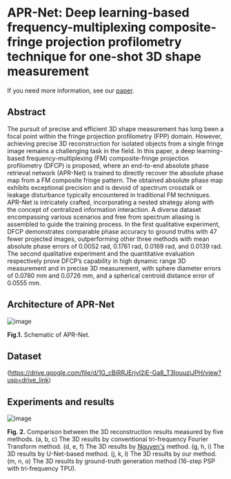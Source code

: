 # APR-Net: Deep learning-based frequency-multiplexing composite-fringe projection profilometry technique for one-shot 3D shape measurement
If you need more information, see our [paper]().

## Abstract
The pursuit of precise and efficient 3D shape measurement has long been a focal point within the fringe projection profilometry (FPP) domain. However, achieving precise 3D reconstruction for isolated objects from a single fringe image remains a challenging task in the field. In this paper, a deep learning-based frequency-multiplexing (FM) composite-fringe projection profilometry (DFCP) is proposed, where an end-to-end absolute phase retrieval network (APR-Net) is trained to directly recover the absolute phase map from a FM composite fringe pattern. The obtained absolute phase map exhibits exceptional precision and is devoid of spectrum crosstalk or leakage disturbance typically encountered in traditional FM techniques. APR-Net is intricately crafted, incorporating a nested strategy along with the concept of centralized information interaction. A diverse dataset encompassing various scenarios and free from spectrum aliasing is assembled to guide the training process. In the first qualitative experiment, DFCP demonstrates comparable phase accuracy to ground truths with 47 fewer projected images, outperforming other three methods with mean absolute phase errors of 0.0052 rad, 0.1761 rad, 0.0169 rad, and 0.0139 rad. The second qualitative experiment and the quantitative evaluation respectively prove DFCP’s capability in high dynamic range 3D measurement and in precise 3D measurement, with sphere diameter errors of 0.0780 mm and 0.0726 mm, and a spherical centroid distance error of 0.0555 mm.

## Architecture of APR-Net

![image](https://github.com/Feibao77/APR-Net---AbsolutePhaseRetrievalNet/assets/117697608/59141cb3-2b73-4161-a73c-8692bc1e3d5c)

**Fig.1.** Schematic of APR-Net.

## Dataset
(https://drive.google.com/file/d/1G_cBiRRJErjvl2iE-Ga8_T3IouuziJPH/view?usp=drive_link)


## Experiments and results

![image](https://github.com/Feibao77/APR-Net---AbsolutePhaseRetrievalNet/assets/117697608/d83ead7b-6160-49fc-9b20-c6525d8821cd)

**Fig. 2.** Comparison between the 3D reconstruction results measured by five methods. (a, b, c) The 3D results by conventional tri-frequency Fourier Transform method. (d, e, f) The 3D results by [Nguyen's](https://www.sciencedirect.com/science/article/pii/S0263224121015281) method. (g, h, i) The 3D results by U-Net-based method. (j, k, l) The 3D results by our method. (m, n, o) The 3D results by ground-truth generation method (16-step PSP with tri-frequency TPU). 

